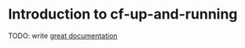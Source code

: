# Introduction to cf-up-and-running

TODO: write [great documentation](http://jacobian.org/writing/what-to-write/)
